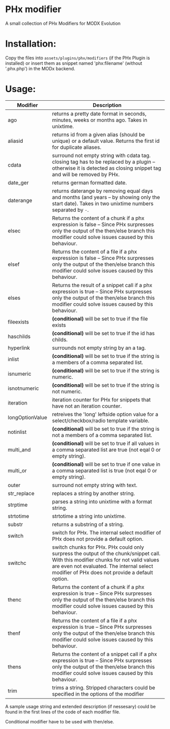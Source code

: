 PHx modifier
================================================================================

A small collection of PHx Modifiers for MODX Evolution


Installation:
================================================================================
Copy the files into `assets/plugins/phx/modifiers` (if the PHx Plugin is 
installed) or insert them as snippet named 'phx:filename' (without '.phx.php') 
in the MODx backend.


Usage:
================================================================================

Modifier | Description
-------- | -----------
ago | returns a pretty date format in seconds, minutes, weeks or months ago. Takes in unixtime.
aliasid | returns id from a given alias (should be unique) or a default value. Returns the first id for duplicate aliases.
cdata | surround not empty string with cdata tag. closing tag has to be replaced by a plugin – otherwise it is detected as closing snippet tag and will be removed by PHx.
date_ger | returns german formatted date.
daterange | returns daterange by removing equal days and months (and years – by showing only the start date). Takes in two unixtime numbers separated by `-`.
elsec | Returns the content of a chunk if a phx expression is false – Since PHx surpresses only the output of the then/else branch this modifier could solve issues caused by this behaviour.
elsef | Returns the content of a file if a phx expression is false – Since PHx surpresses only the output of the then/else branch this modifier could solve issues caused by this behaviour.
elses | Returns the result of a snippet call if a phx expression is true – Since PHx surpresses only the output of the then/else branch this modifier could solve issues caused by this behaviour.
fileexists | **(conditional)** will be set to true if the file exists
haschilds | **(conditional)** will be set to true if the id has childs.
hyperlink | surrounds not empty string by an a tag.
inlist | **(conditional)** will be set to true if the string is a members of a comma separated list.
isnumeric | **(conditional)** will be set to true  if the string is numeric.
isnotnumeric | **(conditional)** will be set to true  if the string is not numeric.
iteration  | iteration counter for PHx for snippets that have not an iteration counter.
longOptionValue | retreives the 'long' leftside option value for a select/checkbox/radio template variable.
notinlist | **(conditional)** will be set to true if the string is not a members of a comma separated list.
multi_and | **(conditional)** will be set to true if all values in a comma separated list are true (not eqal 0 or empty string).
multi_or | **(conditional)** will be set to true if one value in a comma separated list is true (not eqal 0 or empty string).
outer | surround not empty string with text.
str_replace | replaces a string by another string.
strptime | parses a string into unixtime with a format string.
strtotime | strtotime a string into unixtime.
substr | returns a substring of a string.
switch | switch for PHx. The internal select modifier of PHx does not provide a default option.
switchc | switch chunks for PHx. PHx could only surpress the output of the chunk/snippet call. With this modifier chunks for not valid values are even not evaluated. The internal select modifier of PHx does not provide a default option.
thenc | Returns the content of a chunk if a phx expression is true – Since PHx surpresses only the output of the then/else branch this modifier could solve issues caused by this behaviour.
thenf | Returns the content of a file if a phx expression is true – Since PHx surpresses only the output of the then/else branch this modifier could solve issues caused by this behaviour.
thens | Returns the content of a snippet call if a phx expression is true – Since PHx surpresses only the output of the then/else branch this modifier could solve issues caused by this behaviour.
trim | trims a string. Stripped characters could be specified in the options of the modifier

A sample usage string and extended description (if nessesary) could be found in the first lines of the code of each modifier file.

Conditional modifier have to be used with then/else.